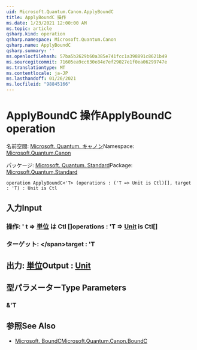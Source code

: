 ```yaml
---
uid: Microsoft.Quantum.Canon.ApplyBoundC
title: ApplyBoundC 操作
ms.date: 1/23/2021 12:00:00 AM
ms.topic: article
qsharp.kind: operation
qsharp.namespace: Microsoft.Quantum.Canon
qsharp.name: ApplyBoundC
qsharp.summary: ''
ms.openlocfilehash: 57ba5b2629b60a385e741fcc1a398891c8621b49
ms.sourcegitcommit: 71605ea9cc630e84e7ef29027e1f0ea06299747e
ms.translationtype: MT
ms.contentlocale: ja-JP
ms.lasthandoff: 01/26/2021
ms.locfileid: "98845166"
---
```

# <a name="applyboundc-operation"></a><span data-ttu-id="6e709-102">ApplyBoundC 操作</span><span class="sxs-lookup"><span data-stu-id="6e709-102">ApplyBoundC operation</span></span>

<span data-ttu-id="6e709-103">名前空間: [Microsoft. Quantum. キャノン](xref:Microsoft.Quantum.Canon)</span><span class="sxs-lookup"><span data-stu-id="6e709-103">Namespace: [Microsoft.Quantum.Canon](xref:Microsoft.Quantum.Canon)</span></span>

<span data-ttu-id="6e709-104">パッケージ: [Microsoft. Quantum. Standard](https://nuget.org/packages/Microsoft.Quantum.Standard)</span><span class="sxs-lookup"><span data-stu-id="6e709-104">Package: [Microsoft.Quantum.Standard](https://nuget.org/packages/Microsoft.Quantum.Standard)</span></span>




```qsharp
operation ApplyBoundC<'T> (operations : ('T => Unit is Ctl)[], target : 'T) : Unit is Ctl
```


## <a name="input"></a><span data-ttu-id="6e709-105">入力</span><span class="sxs-lookup"><span data-stu-id="6e709-105">Input</span></span>

### <a name="operations--t--unit--is-ctl"></a><span data-ttu-id="6e709-106">操作: ' t => [単位](xref:microsoft.quantum.lang-ref.unit)  は Ctl []</span><span class="sxs-lookup"><span data-stu-id="6e709-106">operations : 'T => [Unit](xref:microsoft.quantum.lang-ref.unit)  is Ctl[]</span></span>




### <a name="target--t"></a><span data-ttu-id="6e709-107">ターゲット: \</span><span class="sxs-lookup"><span data-stu-id="6e709-107">target : 'T</span></span>





## <a name="output--unit"></a><span data-ttu-id="6e709-108">出力: [単位](xref:microsoft.quantum.lang-ref.unit)</span><span class="sxs-lookup"><span data-stu-id="6e709-108">Output : [Unit](xref:microsoft.quantum.lang-ref.unit)</span></span>



## <a name="type-parameters"></a><span data-ttu-id="6e709-109">型パラメーター</span><span class="sxs-lookup"><span data-stu-id="6e709-109">Type Parameters</span></span>

### <a name="t"></a><span data-ttu-id="6e709-110">&</span><span class="sxs-lookup"><span data-stu-id="6e709-110">'T</span></span>



## <a name="see-also"></a><span data-ttu-id="6e709-111">参照</span><span class="sxs-lookup"><span data-stu-id="6e709-111">See Also</span></span>

- [<span data-ttu-id="6e709-112">Microsoft. BoundC</span><span class="sxs-lookup"><span data-stu-id="6e709-112">Microsoft.Quantum.Canon.BoundC</span></span>](xref:Microsoft.Quantum.Canon.BoundC)